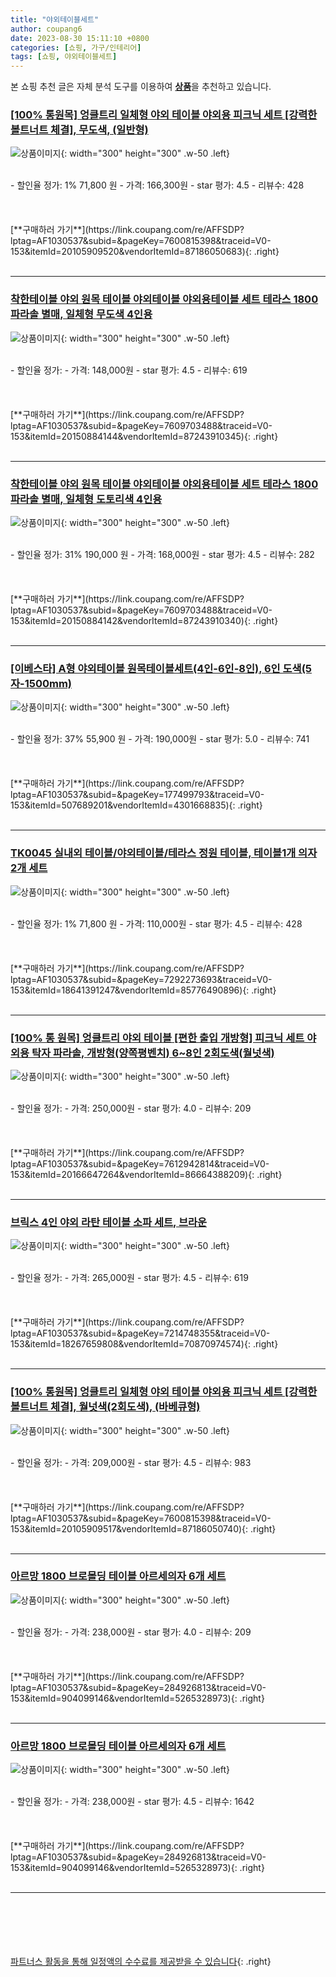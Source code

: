 ```yaml
---
title: "야외테이블세트"
author: coupang6
date: 2023-08-30 15:11:10 +0800
categories: [쇼핑, 가구/인테리어]
tags: [쇼핑, 야외테이블세트]
---
```


본 쇼핑 추천 글은 자체 분석 도구를 이용하여 [**상품**](https://link.coupang.com/a/bao1ui)을 추천하고 있습니다.

### [[100% 통원목] 엉클트리 일체형 야외 테이블 야외용 피크닉 세트 [강력한 볼트너트 체결], 무도색, (일반형)](https://link.coupang.com/re/AFFSDP?lptag=AF1030537&subid=&pageKey=7600815398&traceid=V0-153&itemId=20105909520&vendorItemId=87186050683)

![상품이미지](https://thumbnail9.coupangcdn.com/thumbnails/remote/230x230ex/image/vendor_inventory/967a/03f4d6982d0cff0b6b07f5053b92fb196ea824ee8866fec8cee033ee841e.JPG){: width="300" height="300" .w-50 .left}


<br>
- 할인율 정가: 1%  71,800   원
- 가격: 166,300원
- star 평가: 4.5
- 리뷰수: 428
<br>
<br>
<br>
<br>
[**구매하러 가기**](https://link.coupang.com/re/AFFSDP?lptag=AF1030537&subid=&pageKey=7600815398&traceid=V0-153&itemId=20105909520&vendorItemId=87186050683){: .right}
<br>
<br>

---

### [착한테이블 야외 원목 테이블 야외테이블 야외용테이블 세트 테라스 1800 파라솔 별매, 일체형 무도색 4인용](https://link.coupang.com/re/AFFSDP?lptag=AF1030537&subid=&pageKey=7609703488&traceid=V0-153&itemId=20150884144&vendorItemId=87243910345)

![상품이미지](https://thumbnail9.coupangcdn.com/thumbnails/remote/230x230ex/image/vendor_inventory/4096/5feb6dcfc8f2edabbd23a0b3c111982c29da787c046b49832eb49efad64d.jpg){: width="300" height="300" .w-50 .left}


<br>
- 할인율 정가: 
- 가격: 148,000원
- star 평가: 4.5
- 리뷰수: 619
<br>
<br>
<br>
<br>
[**구매하러 가기**](https://link.coupang.com/re/AFFSDP?lptag=AF1030537&subid=&pageKey=7609703488&traceid=V0-153&itemId=20150884144&vendorItemId=87243910345){: .right}
<br>
<br>

---

### [착한테이블 야외 원목 테이블 야외테이블 야외용테이블 세트 테라스 1800 파라솔 별매, 일체형 도토리색 4인용](https://link.coupang.com/re/AFFSDP?lptag=AF1030537&subid=&pageKey=7609703488&traceid=V0-153&itemId=20150884142&vendorItemId=87243910340)

![상품이미지](https://thumbnail9.coupangcdn.com/thumbnails/remote/230x230ex/image/vendor_inventory/4096/5feb6dcfc8f2edabbd23a0b3c111982c29da787c046b49832eb49efad64d.jpg){: width="300" height="300" .w-50 .left}


<br>
- 할인율 정가: 31%  190,000   원
- 가격: 168,000원
- star 평가: 4.5
- 리뷰수: 282
<br>
<br>
<br>
<br>
[**구매하러 가기**](https://link.coupang.com/re/AFFSDP?lptag=AF1030537&subid=&pageKey=7609703488&traceid=V0-153&itemId=20150884142&vendorItemId=87243910340){: .right}
<br>
<br>

---

### [[이베스타] A형 야외테이블 원목테이블세트(4인-6인-8인), 6인 도색(5자-1500mm)](https://link.coupang.com/re/AFFSDP?lptag=AF1030537&subid=&pageKey=177499793&traceid=V0-153&itemId=507689201&vendorItemId=4301668835)

![상품이미지](https://thumbnail8.coupangcdn.com/thumbnails/remote/230x230ex/image/vendor_inventory/9d2e/4597288776badaf80d32dbdd1c9be417f68373a85014eee3865072d43a36.jpg){: width="300" height="300" .w-50 .left}


<br>
- 할인율 정가: 37%  55,900   원
- 가격: 190,000원
- star 평가: 5.0
- 리뷰수: 741
<br>
<br>
<br>
<br>
[**구매하러 가기**](https://link.coupang.com/re/AFFSDP?lptag=AF1030537&subid=&pageKey=177499793&traceid=V0-153&itemId=507689201&vendorItemId=4301668835){: .right}
<br>
<br>

---

### [TK0045 실내외 테이블/야외테이블/테라스 정원 테이블, 테이블1개 의자 2개 세트](https://link.coupang.com/re/AFFSDP?lptag=AF1030537&subid=&pageKey=7292273693&traceid=V0-153&itemId=18641391247&vendorItemId=85776490896)

![상품이미지](https://thumbnail9.coupangcdn.com/thumbnails/remote/230x230ex/image/vendor_inventory/0d4b/0a415dc8d46413e79647b8c096f1d4e76083459db32241947edd40af4eab.jpg){: width="300" height="300" .w-50 .left}


<br>
- 할인율 정가: 1%  71,800   원
- 가격: 110,000원
- star 평가: 4.5
- 리뷰수: 428
<br>
<br>
<br>
<br>
[**구매하러 가기**](https://link.coupang.com/re/AFFSDP?lptag=AF1030537&subid=&pageKey=7292273693&traceid=V0-153&itemId=18641391247&vendorItemId=85776490896){: .right}
<br>
<br>

---

### [[100% 통 원목] 엉클트리 야외 테이블 [편한 출입 개방형] 피크닉 세트 야외용 탁자 파라솔, 개방형(양쪽평벤치) 6~8인 2회도색(월넛색)](https://link.coupang.com/re/AFFSDP?lptag=AF1030537&subid=&pageKey=7612942814&traceid=V0-153&itemId=20166647264&vendorItemId=86664388209)

![상품이미지](https://thumbnail9.coupangcdn.com/thumbnails/remote/230x230ex/image/vendor_inventory/1c7f/cb10f681515eeeae954e092f3ebfadb8e1124f026336d1c94cc0c89af25c.jpg){: width="300" height="300" .w-50 .left}


<br>
- 할인율 정가: 
- 가격: 250,000원
- star 평가: 4.0
- 리뷰수: 209
<br>
<br>
<br>
<br>
[**구매하러 가기**](https://link.coupang.com/re/AFFSDP?lptag=AF1030537&subid=&pageKey=7612942814&traceid=V0-153&itemId=20166647264&vendorItemId=86664388209){: .right}
<br>
<br>

---

### [브릭스 4인 야외 라탄 테이블 소파 세트, 브라운](https://link.coupang.com/re/AFFSDP?lptag=AF1030537&subid=&pageKey=7214748355&traceid=V0-153&itemId=18267659808&vendorItemId=70870974574)

![상품이미지](https://thumbnail10.coupangcdn.com/thumbnails/remote/230x230ex/image/vendor_inventory/93b1/1884586406593fe29af5d5a9036e08cd358385f99ca44dc0e38ebd37cf4c.jpg){: width="300" height="300" .w-50 .left}


<br>
- 할인율 정가: 
- 가격: 265,000원
- star 평가: 4.5
- 리뷰수: 619
<br>
<br>
<br>
<br>
[**구매하러 가기**](https://link.coupang.com/re/AFFSDP?lptag=AF1030537&subid=&pageKey=7214748355&traceid=V0-153&itemId=18267659808&vendorItemId=70870974574){: .right}
<br>
<br>

---

### [[100% 통원목] 엉클트리 일체형 야외 테이블 야외용 피크닉 세트 [강력한 볼트너트 체결], 월넛색(2회도색), (바베큐형)](https://link.coupang.com/re/AFFSDP?lptag=AF1030537&subid=&pageKey=7600815398&traceid=V0-153&itemId=20105909517&vendorItemId=87186050740)

![상품이미지](https://thumbnail9.coupangcdn.com/thumbnails/remote/230x230ex/image/vendor_inventory/967a/03f4d6982d0cff0b6b07f5053b92fb196ea824ee8866fec8cee033ee841e.JPG){: width="300" height="300" .w-50 .left}


<br>
- 할인율 정가: 
- 가격: 209,000원
- star 평가: 4.5
- 리뷰수: 983
<br>
<br>
<br>
<br>
[**구매하러 가기**](https://link.coupang.com/re/AFFSDP?lptag=AF1030537&subid=&pageKey=7600815398&traceid=V0-153&itemId=20105909517&vendorItemId=87186050740){: .right}
<br>
<br>

---

### [아르망 1800 브로몰딩 테이블 아르세의자 6개 세트](https://link.coupang.com/re/AFFSDP?lptag=AF1030537&subid=&pageKey=284926813&traceid=V0-153&itemId=904099146&vendorItemId=5265328973)

![상품이미지](https://thumbnail8.coupangcdn.com/thumbnails/remote/230x230ex/image/vendor_inventory/32eb/568dd6fce0923161d2825cb665981b08bc5bea316e79435ad2e864746195.jpg){: width="300" height="300" .w-50 .left}


<br>
- 할인율 정가: 
- 가격: 238,000원
- star 평가: 4.0
- 리뷰수: 209
<br>
<br>
<br>
<br>
[**구매하러 가기**](https://link.coupang.com/re/AFFSDP?lptag=AF1030537&subid=&pageKey=284926813&traceid=V0-153&itemId=904099146&vendorItemId=5265328973){: .right}
<br>
<br>

---

### [아르망 1800 브로몰딩 테이블 아르세의자 6개 세트](https://link.coupang.com/re/AFFSDP?lptag=AF1030537&subid=&pageKey=284926813&traceid=V0-153&itemId=904099146&vendorItemId=5265328973)

![상품이미지](https://thumbnail8.coupangcdn.com/thumbnails/remote/230x230ex/image/vendor_inventory/32eb/568dd6fce0923161d2825cb665981b08bc5bea316e79435ad2e864746195.jpg){: width="300" height="300" .w-50 .left}


<br>
- 할인율 정가: 
- 가격: 238,000원
- star 평가: 4.5
- 리뷰수: 1642
<br>
<br>
<br>
<br>
[**구매하러 가기**](https://link.coupang.com/re/AFFSDP?lptag=AF1030537&subid=&pageKey=284926813&traceid=V0-153&itemId=904099146&vendorItemId=5265328973){: .right}
<br>
<br>

---
<br><br><br><br><br> [파트너스 활동을 통해 일정액의 수수료를 제공받을 수 있습니다](https://link.coupang.com/a/bao1ui){: .right}
